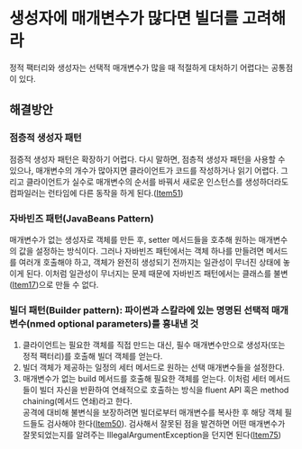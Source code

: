 # 생성자에 매개변수가 많다면 빌더를 고려해라

정적 팩터리와 생성자는 선택적 매개변수가 많을 때 적절하게 대처하기 어렵다는 공통점이 있다.

## 해결방안
### 점층적 생성자 패턴
점증적 생성자 패턴은 확장하기 어렵다. 
다시 말하면, 점층적 생성자 패턴을 사용할 수 있으나, 
매개변수의 개수가 많아지면 클라이언트가 코드를 작성하거나 읽기 어렵다. 
그리고 클라이언트가 실수로 매개변수의 순서를 바꿔서 새로운 인스턴스를 생성하더라도 
컴파일러는 런타임에 다른 동작을 하게 된다.([Item51](https://github.com/ikkjun/Effective_Java/blob/main/Item51.md))

### 자바빈즈 패턴(JavaBeans Pattern)
매개변수가 없는 생성자로 객체를 만든 후, setter 메서드들을 호추해 원하는 매개변수의 값을 설정하는 방식이다. 
그러나 자바빈즈 패턴에서는 객체 하나를 만들려면 메서드를 여러개 호출해야 하고, 
객체가 완전히 생성되기 전까지는 일관성이 무너진 상태에 놓이게 된다.
이처럼 일관성이 무너지는 문제 때문에 자바빈즈 패턴에서는 클래스를 불변([Item17](https://github.com/ikkjun/Effective_Java/blob/main/Item17.md))으로 만들 수 없다.

### 빌더 패턴(Builder pattern): 파이썬과 스칼라에 있는 명명된 선택적 매개변수(nmed optional parameters)를 흉내낸 것 
1. 클라이언트는 필요한 객체를 직접 만드는 대신, 필수 매개변수만으로 생성자(또는 정적 팩터리)를 호출해 빌더 객체를 얻는다. 
2. 빌더 객체가 제공하는 일정의 세터 메서드로 원하는 선택 매개변수들을 설정한다.
3. 매개변수가 없는 build 메서드를 호출해 필요한 객체를 얻는다.
이처럼 세터 메서드들이 빌더 자신을 반환하여 연쇄적으로 호출하는 방식을 fluent API 혹은 method chaining(메서드 연쇄)라고 한다. </br>
공격에 대비해 불변식을 보장하려면 빌더로부터 매개변수를 복사한 후 해당 객체 필드들도 검사해야 한다([Item50]()).
검사해서 잘못된 점을 발견하면 어떤 매개변수가 잘못되었는지를 알려주는 IllegalArgumentException을 던지면 된다([Item75]()) 

